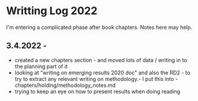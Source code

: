 # Writting Log 2022

I'm entering a complicated phase after book chapters. Notes here may help.

## 3.4.2022 -
- created a new chapters section - and moved lots of data / writing in to the planning part of it
- looking at "writing on emerging results 2020 doc" and also the RD2 - to try to extract any relevant writing on methodology.- I put this into - chapters/holding/methodology_notes.md
- trying to keep an eye on how to present results when doing reading
